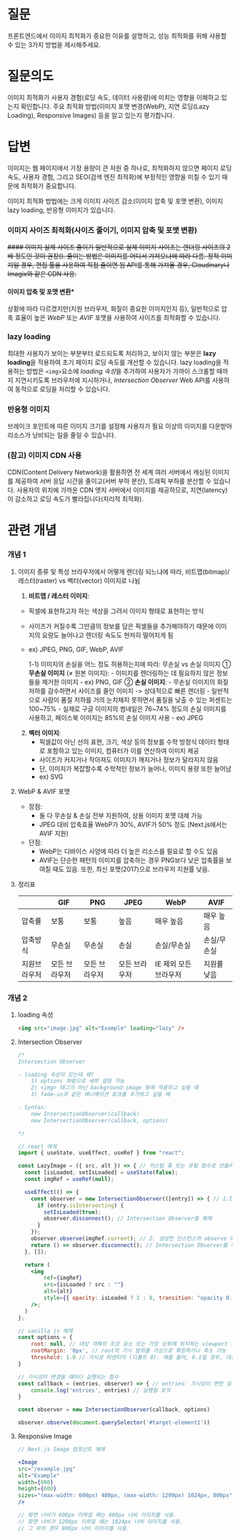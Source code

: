 # 질문
프론트엔드에서 이미지 최적화가 중요한 이유를 설명하고, 성능 최적화를 위해 사용할 수 있는 3가지 방법을 제시해주세요. 

# 질문의도
이미지 최적화가 사용자 경험(로딩 속도, 데이터 사용량)에 미치는 영향을 이해하고 있는지 확인합니다. 주요 최적화 방법(이미지 포맷 변경(WebP), 지연 로딩(Lazy Loading), Responsive Images) 등을 알고 있는지 평가합니다.

# 답변
이미지는 웹 페이지에서 가장 용량이 큰 자원 중 하나로, 최적화하지 않으면 페이지 로딩 속도, 사용자 경험, 그리고 SEO(검색 엔진 최적화)에 부정적인 영향을 미칠 수 있기 때문에 최적화가 중요합니다.

이미지 최적화 방법에는 크게 이미지 사이즈 감소(이미지 압축 및 포맷 변환), 이미지 lazy loading, 반응형 이미지가 있습니다.

### 이미지 사이즈 최적화(사이즈 줄이기, 이미지 압축 및 포맷 변환)

~~#### 이미지 실제 사이즈 줄이기 
일반적으로 실제 이미지 사이즈는 렌더링 사이즈의 2배 정도인 것이 권장().
줄이는 방법은 이미지를 어디서 가져오냐에 따라 다름.
정적 이미지일 경우, 편집 툴을 사용하여 직접 줄이면 됨
API를 통해 가져올 경우, Cloudinary나 Imagix와 같은 CDN 사용.~~

#### 이미지 압축 및 포맷 변환*
상황에 따라 다르겠지만(지원 브라우저, 화질이 중요한 이미지인지 등), 일반적으로 압축 효율이 높은 *WebP* 또는 *AVIF* 포맷을 사용하여 사이즈를 최적화할 수 있습니다.

### lazy loading

최대한 사용자가 보이는 부분부터 로드되도록 처리하고, 보이지 않는 부분은 **lazy loading**을 적용하여 초기 페이지 로딩 속도를 개선할 수 있습니다. lazy loading을 적용하는 방법은 `<img>`요소에 *loading 속성*을 추가하여 사용자가 가까이 스크롤할 때까지 지연시키도록 브라우저에 지시하거나, *Intersection Observer* Web API를 사용하여 동적으로 로딩을 처리할 수 있습니다.

### 반응형 이미지
브레이크 포인트에 따른 이미지 크기를 설정해 사용자가 필요 이상의 이미지를 다운받아 리소스가 낭비되는 일을 줄일 수 있습니다.

### (참고) 이미지 CDN 사용
CDN(Content Delivery Network)을 활용하면 전 세계 여러 서버에서 캐싱된 이미지를 제공하여 서버 응답 시간을 줄이고(서버 부하 분산), 트래픽 부하를 분산할 수 있습니다. 사용자의 위치에 가까운 CDN 엣지 서버에서 이미지를 제공하므로, 지연(latency)이 감소하고 로딩 속도가 빨라집니다(지리적 최적화).



# 관련 개념

### 개념 1

1. 이미지 종류 및 특성
    브라우저에서 어떻게 렌더링 되느냐에 따라, 비트맵(bitmap)/레스터(raster) vs 벡터(vector) 이미지로 나뉨

    1) **비트맵 / 레스터 이미지**:
    - 픽셀에 표현하고자 하는 색상을 그려서 이미지 형태로 표현하는 방식
    - 사이즈가 커질수록 그만큼의 정보를 담은 픽셀들을 추가해야하기 때문에 이미지의 요량도 늘어나고 렌더링 속도도 현저히 떨어지게 됨
    - ex) JPEG, PNG, GIF, WebP, AVIF

        1-1) 이미지의 손실을 어느 정도 허용하는지에 따라: 무손실 vs 손실 이미지
            ① **무손실 이미지** (≠ 원본 이미지):
                - 이미지를 렌더링하는 데 필요하지 않은 정보들을 제거한 이미지
                - ex) PNG, GIF
            ② **손실 이미지**:
                - 무손실 이미지의 화질 저하를 감수하면서 사이즈를 줄인 이미지 -> 상대적으로 빠른 렌더링
                - 일반적으로 사람이 품질 저하를 거의 눈치채지 못하면서 품질을 낮출 수 있는 퍼센트는 100~75% 
                - 실제로 구글 이미지의 썸네일은 76~74% 정도의 손실 이미지를 사용하고, 페이스북 이미지는 85%의 손실 이미지 사용
                - ex) JPEG

    2) **벡터 이미지**:
        - 픽셀값이 아닌 선의 표현, 크기, 색상 등의 정보를 수학 방정식 데이터 형태로 포함하고 있는 이미지,
            컴퓨터가 이를 연산하여 이미지 제공
        - 사이즈가 커지거나 작아져도 이미지가 깨지거나 정보가 달라지지 않음
        - 단, 이미지가 복잡할수록 수학적인 정보가 늘어나, 이미지 용량 또한 늘어남
        - ex) SVG

2. WebP & AVIF 포맷
    - 장점:
        - 둘 다 무손실 & 손실 전부 지원하여, 상용 이미지 포맷 대체 가능
        - JPEG 대비 압축효율 WebP가 30%, AVIF가 50% 정도 (Next.js에서는 AVIF 지원)
    - 단점:
        - WebP는 디바이스 사양에 따라 더 높은 리소스를 필요로 할 수도 있음
        - AVIF는 단순한 패턴의 이미지를 압축하는 경우 PNG보다 낮은 압축률을 보여질 때도 있음. 또한, 최신 포맷(2017)으로 브라우저 지원률 낮음.

3. 정리표

    ||GIF|PNG|JPEG|WebP|AVIF|
    |---|---|---|---|---|---|
    |압축률|보통|보통|높음|매우 높음|매우 높음|
    |압축방식|무손실|무손실|손실|손실/무손실|손실/무손실|
    |지원브라우저|모든 브라우저|모든 브라우저|모든 브라우저|IE 제외 모든 브라우저|지원률 낮음|


### 개념 2


1. loading 속성
    ```html
    <img src="image.jpg" alt="Example" loading="lazy" />
    ```

2. Intersection Observer
    ```jsx
    /* 
    Intersection Observer

    - loading 속성이 있는데 왜?
        1) options 파람으로 세부 설정 가능
        2) <img> 태그가 아닌 background-image 등에 적용하고 싶을 때
        3) fade-in과 같은 애니메이션 효과를 추가하고 싶을 때

    - Syntax:
        new IntersectionObserver(callback)
        new IntersectionObserver(callback, options)

    */ 

    // react 예제
    import { useState, useEffect, useRef } from "react";

    const LazyImage = ({ src, alt }) => { // 커스텀 훅 또는 유틸 함수로 만들어 사용 가능
      const [isLoaded, setIsLoaded] = useState(false);
      const imgRef = useRef(null);

      useEffect(() => {
        const observer = new IntersectionObserver(([entry]) => { // 1.IntersectionObserver 객체 생성 & callback, options 정의
          if (entry.isIntersecting) {
            setIsLoaded(true);
            observer.disconnect(); // Intersection Observer를 해제
          }
        });
        observer.observe(imgRef.current); // 2. 생성한 인스턴스의 observe 메서드에 관찰할 요소 파람으로 전달
        return () => observer.disconnect(); // Intersection Observer를 해제
      }, []);

      return (
        <img 
            ref={imgRef} 
            src={isLoaded ? src : ""} 
            alt={alt}  
            style={{ opacity: isLoaded ? 1 : 0, transition: "opacity 0.5s" }} // fade-in 효과
        />; 
      )
    };

    // vanilla js 예제
    const options = {
        root: null, // 대상 객체의 조상 요소 또는 가장 상위에 위치하는 viewport 요소(디폴트)
        rootMargin: '0px', // root의 가시 범위를 가상으로 확장하거나 축소 가능
        threshold: 1.0 // 가시성 퍼센티지 (디폴트 0). 예를 들어, 0.1일 경우, 대상 요소가 최소 10% 보일 때마다 콜백함수 호출
    }

    // 가시성이 변경될 때마다 실행되는 함수
    const callback = (entries, observer) => { // entries: 가시성이 변한 요소들로 이루어진 배열
        console.log('entries', entries) // 실행할 로직
    }

    const observer = new IntersectionObserver(callback, options)

    observer.observe(document.querySelector('#target-element1'))

    ```

3. Responsive Image
    ```jsx
    // Next.js Image 컴포넌트 예제

    <Image 
    src="/example.jpg"
    alt="Example"
    width={800}
    height={600}
    sizes="(max-width: 600px) 480px, (max-width: 1200px) 1024px, 800px"
    />

    // 화면 너비가 600px 이하일 때는 480px 너비 이미지를 사용.
    // 화면 너비가 1200px 이하일 때는 1024px 너비 이미지를 사용.
    // 그 외의 경우 800px 너비 이미지를 사용.

    ```  